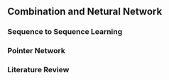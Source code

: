 ## Combination and Netural Network

### Sequence to Sequence Learning





### Pointer Network





### Literature Review





